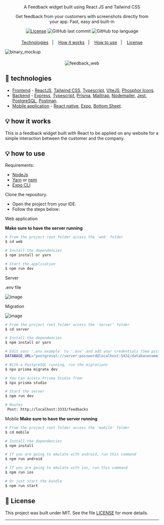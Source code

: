 
<div align="center" style="margin: 20px; text-align: center">
  <p> A Feedback widget built using React JS and Tailwind CSS</p>
  <p>Get feedback from your customers with screenshots directly from your app. Fast, easy and built-in</p>
  
  [![License](http://img.shields.io/:license-mit-blue.svg?style=flat-square)](https://github.com/BinaryLeo/react_feedback_widget_web/blob/main/LICENSE)
  ![GitHub last commit](https://img.shields.io/github/last-commit/BinaryLeo/react_feedback_widget_web?style=flat-square)
  ![GitHub top language](https://img.shields.io/github/languages/top/BinaryLeo/react_feedback_widget_web?style=flat-square)
  
</div>
<p align="center">
  <a href="#-technologies">Technologies</a>&nbsp;&nbsp;&nbsp;|&nbsp;&nbsp;&nbsp;
  <a href="#-how-it-works">How it works</a>&nbsp;&nbsp;&nbsp;|&nbsp;&nbsp;&nbsp;
  <a href="#-how-to-use">How to use</a>&nbsp;&nbsp;&nbsp;|&nbsp;&nbsp;&nbsp;
  <a href="#-license">License</a>

</p>
<div>

  ![binary_mockup](https://user-images.githubusercontent.com/72607039/172846428-f16e66f6-4d23-4a46-a3b8-0f82a82e0ff7.png)

</div>  

<div align="center" style="margin: 20px; text-align: center">
 
  ![feedback_web](https://user-images.githubusercontent.com/72607039/166928087-e342a37b-c747-4b28-8833-f0583cc3d608.gif)
 
  </div>

## 🧪 technologies

* [Frontend](https://github.com/BinaryLeo/react_feedback_widget_web/tree/main/web)  - [ReactJS](https://reactjs.org/), [Tailwind CSS](https://tailwindcss.com/), [Typescript](https://www.typescriptlang.org/), [ViteJS](https://vitejs.dev/), [Phosphor Icons](https://phosphoricons.com/).
* [Backend](https://github.com/BinaryLeo/react_feedback_widget_web/tree/main/server) - [Express](https://expressjs.com/), [Typescript](https://www.typescriptlang.org/), [Prisma](https://www.prisma.io/), [Mailtrap](https://mailtrap.io/), [Nodemailer](https://nodemailer.com/), [Jest](https://jestjs.io/), [PostgreSQL](https://www.postgresql.org/), [Postman](https://www.postman.com/).
* [Mobile application](https://github.com/BinaryLeo/react_feedback_widget_web/tree/main/mobile) - [React native](https://reactnative.dev/), [Expo](https://expo.dev/expo-go), [Bottom Sheet](https://gorhom.github.io/react-native-bottom-sheet/).

## 💡 how it works
This is a feedback widget built with React to be applied on any website for a simple interaction between the customer and the company.

## 💡 how to use

Requirements:
* [NodeJs](https://nodejs.org/en/)
* [Yarn](https://classic.yarnpkg.com/) or [npm](https://www.npmjs.com/package/npm)
* [Expo CLI](https://docs.expo.dev/workflow/expo-cli)


 Clone the repository.
- Open the project from your IDE.
- Follow the steps below:

Web application

**Make sure to have the server running**

```bash
# From the project root folder access the 'web' folder
$ cd web

# Install the dependencies
$ npm install or yarn

# Start the application
$ npm run dev

```


Server

.env file

![image](https://user-images.githubusercontent.com/72607039/213920314-68b63822-5e3b-4e52-8208-4f93838cab3a.png)

Migration

![image](https://user-images.githubusercontent.com/72607039/213920513-84b763bb-040a-4444-bb50-03e16245df9b.png)

```bash
# From the project root folder access the 'server' folder
$ cd server

# Install the dependencies
$ npm install or yarn

# Edit your '.env.example' to '.env' and add your credentials (See picture above)
DATABASE_URL="postgresql://server:password@localhost:5432/databasename?schema=public"

# With a PostgreSQL running, run the migrations
$ npx prisma migrate dev

# You can access Prisma Studio from:
$ npx prisma studio

# Start the server
$ npm run dev

# Routes 
 Post: http://localhost:3333/feedbacks

```

Mobile
**Make sure to have the server running**
```bash
# From the project root folder access the 'mobile' folder
$ cd mobile

# Install the dependencies
$ npm install

# If you are going to emulate with android, run this command
$ npm run android

# If you are going to emulate with ios, run this command
$ npm run ios

# Or just start the bundle
$ npm run start
```

## 📄 License

This project was built under MIT. See the file [LICENSE](LICENSE) for more details.

---
